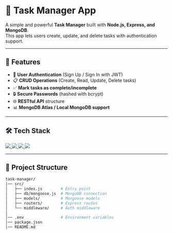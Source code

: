 # 📌 Task Manager App  

A simple and powerful **Task Manager** built with **Node.js, Express, and MongoDB**.  
This app lets users create, update, and delete tasks with authentication support.  

---

## 🚀 Features  
- 🔑 **User Authentication** (Sign Up / Sign In with JWT)  
- 📋 **CRUD Operations** (Create, Read, Update, Delete tasks)  
- ✅ **Mark tasks as complete/incomplete**  
- 🔒 **Secure Passwords** (hashed with bcrypt)  
- 🌐 **RESTful API** structure  
- 📊 **MongoDB Atlas / Local MongoDB support**  

---

## 🛠️ Tech Stack  

<p align="left">
  <a href="https://nodejs.org/" target="_blank">
    <img src="https://img.shields.io/badge/Node.js-339933?style=for-the-badge&logo=node.js&logoColor=white"/>
  </a>
  <a href="https://expressjs.com/" target="_blank">
    <img src="https://img.shields.io/badge/Express.js-000000?style=for-the-badge&logo=express&logoColor=white"/>
  </a>
  <a href="https://www.mongodb.com/" target="_blank">
    <img src="https://img.shields.io/badge/MongoDB-47A248?style=for-the-badge&logo=mongodb&logoColor=white"/>
  </a>
  <a href="https://jwt.io/" target="_blank">
    <img src="https://img.shields.io/badge/JWT-000000?style=for-the-badge&logo=jsonwebtokens&logoColor=white"/>
  </a>
</p>

---

## 📂 Project Structure  

```bash
task-manager/
│── src/
│   ├── index.js        # Entry point
│   ├── db/mongoose.js  # MongoDB connection
│   ├── models/         # Mongoose models
│   ├── routers/        # Express routes
│   └── middleware/     # Auth middleware
│
│── .env                # Environment variables
│── package.json
│── README.md
